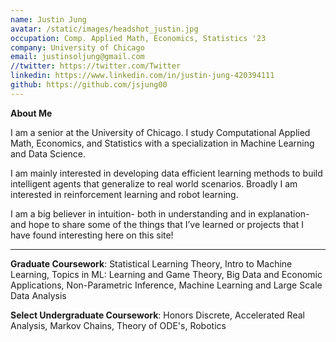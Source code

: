 ```yaml
---
name: Justin Jung
avatar: /static/images/headshot_justin.jpg
occupation: Comp. Applied Math, Economics, Statistics '23
company: University of Chicago
email: justinsoljung@gmail.com
//twitter: https://twitter.com/Twitter
linkedin: https://www.linkedin.com/in/justin-jung-420394111
github: https://github.com/jsjung00
---
```


**About Me**

I am a senior at the University of Chicago. I study Computational Applied Math, Economics, and Statistics with a specialization in Machine Learning and Data Science.

I am mainly interested in developing data efficient learning methods to build intelligent agents that generalize to real world scenarios. Broadly I am interested in reinforcement learning and robot learning.

I am a big believer in intuition- both in understanding and in explanation- and hope to share some of the things that I’ve learned or projects that I have found interesting here on this site!

---

**Graduate Coursework**: Statistical Learning Theory, Intro to Machine Learning, Topics in ML: Learning and Game Theory, Big Data and Economic Applications, Non-Parametric Inference, Machine Learning and Large Scale Data Analysis

**Select Undergraduate Coursework**: Honors Discrete, Accelerated Real Analysis, Markov Chains, Theory of ODE's, Robotics
